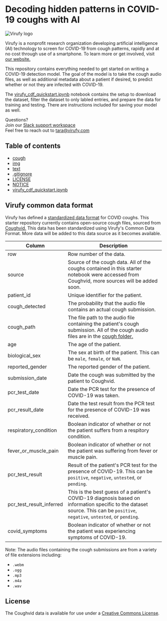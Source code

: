 # Decoding hidden patterns in COVID-19 coughs with AI

![Virufy logo](https://github.com/virufy/virufy-covid/blob/main/img/virufy-logo.png)

Virufy is a nonprofit research organization developing artificial intelligence (AI) technology to screen for COVID-19 from cough patterns, rapidly and at no cost through use of a smartphone. To learn more or get involved, visit [our website.](https://virufy.org/en/)

This repository contains everything needed to get started on writing a COVID-19 detection model. The goal of the model is to take the cough audio files, as well as additional metadata about a patient if desired, to predict whether or not they are infected with COVID-19. 

The [virufy_cdf_quickstart.ipynb](/virufy_cdf_quickstart.ipynb) notebook contains the setup to download the dataset, filter the dataset to only labled entries, and prepare the data for training and testing. There are instructions included for saving your model as well.

Questions?  
Join our [Slack support workspace](https://join.slack.com/t/virufycovid/shared_invite/zt-p62lib8g-Uz8YoTujfp5sxC7frpeiPw)  
Feel free to reach out to tara@virufy.com

## Table of contents

* [cough](/cough)
* [img](/img)
* [text](/text)
* [.gitignore](/.gitignore)
* [LICENSE](/LICENSE)
* [NOTICE](/NOTICE)
* [virufy_cdf_quickstart.ipynb](/virufy_cdf_quickstart.ipynb)

## Virufy common data format

Virufy has defined a [standardized data format](https://docs.google.com/document/d/1Joj2bslHOPmQvs2SvOw4EnKYHAjC2F_kdpscgqMMA-I/edit) for COVID coughs. This starter repository currently contains open-source cough files, sourced from [Coughvid.](https://coughvid.epfl.ch/) This data has been standardized using Virufy's Common Data Format. More data will be added to this data source as it becomes available.

| Column | Description|
|--------|------------|
| row | Row number of the data. |
| source | Source of the cough data. All of the coughs contained in this starter notebook were accessed from Coughvid, more sources will be added soon. |
| patient_id | Unique identifier for the patient. |
| cough_detected | The probability that the audio file contains an actual cough submission. |
| cough_path | The file path to the audio file containing the patient's cough submission. All of the cough audio files are in the [cough folder.](/cough) |
| age | The age of the patient. |
| biological_sex | The sex at birth of the patient. This can be `male`, `female`, or `NaN`. |
| reported_gender | The reported gender of the patient. |
| submission_date | Date the cough was submitted by the patient to Coughvid. |
| pcr_test_date | Date the PCR test for the presence of COVID-19 was taken. |
| pcr_result_date | Date the test result from the PCR test for the presence of COVID-19 was received. |
| respiratory_condition | Boolean indicator of whether or not the patient suffers from a respitory condition. |
| fever_or_muscle_pain | Boolean indicator of whether or not the patient was suffering from fever or muscle pain. |
| pcr_test_result | Result of the patient's PCR test for the presence of COVID-19. This can be `positive`, `negative`, `untested`, or `pending`. |
| pcr_test_result_inferred | This is the best guess of a patient's COVID-19 diagnosis based on information specific to the dataset source. This can be `positive`, `negative`, `untested`, or `pending`. |
| covid_symptoms | Boolean indicator of whether or not the patient was experiencing symptoms of COVID-19. |

Note: The audio files containing the cough submissions are from a variety of file extensions including:
* `.webm`
* `.ogg`
* `.mp3`
* `.m4a`
* `.wav`

## License

The Coughvid data is available for use under a [Creative Commons License](/LICENSE).
